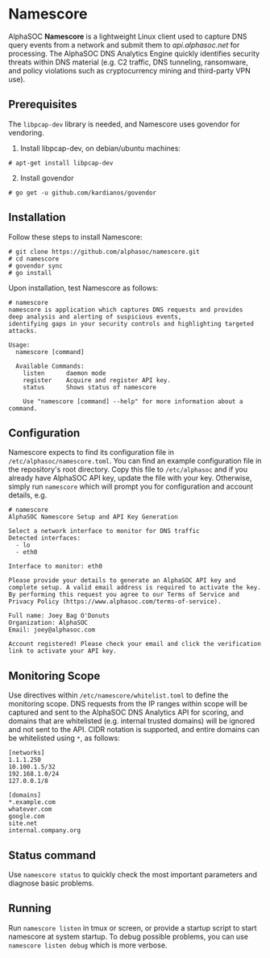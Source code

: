 # Namescore
AlphaSOC **Namescore** is a lightweight Linux client used to capture DNS query events from a network and submit them to _api.alphasoc.net_ for processing. The AlphaSOC DNS Analytics Engine quickly identifies security threats within DNS material (e.g. C2 traffic, DNS tunneling, ransomware, and policy violations such as cryptocurrency mining and third-party VPN use).

## Prerequisites
The `libpcap-dev` library is needed, and Namescore uses govendor for vendoring.

1. Install libpcap-dev, on debian/ubuntu machines:
```
# apt-get install libpcap-dev
```

2. Install govendor
```
# go get -u github.com/kardianos/govendor
```

## Installation
Follow these steps to install Namescore:
```
# git clone https://github.com/alphasoc/namescore.git
# cd namescore
# govendor sync
# go install
```

Upon installation, test Namescore as follows:
```
# namescore
namescore is application which captures DNS requests and provides
deep analysis and alerting of suspicious events,
identifying gaps in your security controls and highlighting targeted attacks.

Usage:
  namescore [command]

  Available Commands:
    listen      daemon mode
    register    Acquire and register API key.
    status      Shows status of namescore

    Use "namescore [command] --help" for more information about a command.
```

## Configuration

Namescore expects to find its configuration file in `/etc/alphasoc/namescore.toml`. You can find an example configuration file in the repository's root directory. Copy this file to `/etc/alphasoc` and if you already have AlphaSOC API key, update the file with your key. Otherwise, simply run `namescore` which will prompt you for configuration and account details, e.g.

```
# namescore
AlphaSOC Namescore Setup and API Key Generation

Select a network interface to monitor for DNS traffic
Detected interfaces:
  - lo
  - eth0

Interface to monitor: eth0

Please provide your details to generate an AlphaSOC API key and complete setup. A valid email address is required to activate the key. By performing this request you agree to our Terms of Service and Privacy Policy (https://www.alphasoc.com/terms-of-service).

Full name: Joey Bag O'Donuts
Organization: AlphaSOC
Email: joey@alphasoc.com

Account registered! Please check your email and click the verification link to activate your API key.
```

## Monitoring Scope
Use directives within `/etc/namescore/whitelist.toml` to define the monitoring scope. DNS requests from the IP ranges within scope will be captured and sent to the AlphaSOC DNS Analytics API for scoring, and domains that are whitelisted (e.g. internal trusted domains) will be ignored and not sent to the API. CIDR notation is supported, and entire domains can be whitelisted using `*`, as follows:

```
[networks]
1.1.1.250
10.100.1.5/32
192.168.1.0/24
127.0.0.1/8

[domains] 
*.example.com 
whatever.com
google.com
site.net
internal.company.org
```

## Status command
Use `namescore status` to quickly check the most important parameters and diagnose basic problems.

## Running
Run `namescore listen` in tmux or screen, or provide a startup script to start namescore at system startup. To debug possible problems, you can use `namescore listen debug` which is more verbose.
